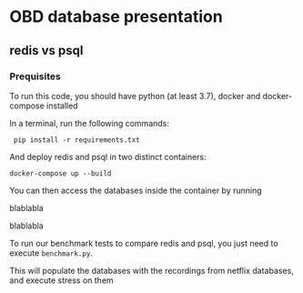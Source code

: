 # OBD database presentation 
## redis vs psql


### Prequisites

To run this code, you should have python (at least 3.7), docker and docker-compose installed

In a terminal, run the following commands:

```
 pip install -r requirements.txt
```

And deploy redis and psql in two distinct containers:

```
docker-compose up --build
```

You can then access the databases inside the container by running 

blablabla

blablabla

To run our benchmark tests to compare redis and psql, you just need to execute `benchmark.py`.

This will populate the databases with the recordings from netflix databases, and execute stress on them